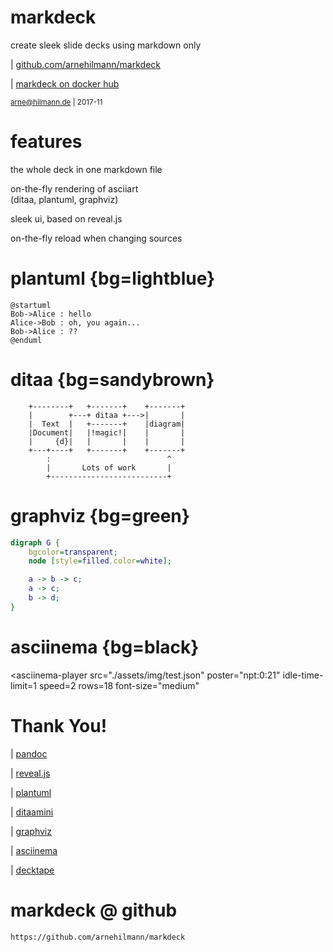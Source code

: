
# markdeck

create sleek slide decks using markdown only

| [github.com/arnehilmann/markdeck](https://github.com/arnehilmann/markdeck)

| [markdeck on docker hub](https://hub.docker.com/r/arne/markdeck/)

<small> arne@hilmann.de | 2017-11 </small>


# features

the whole deck in one markdown file

on-the-fly rendering of asciiart<br> (ditaa, plantuml, graphviz)

sleek ui, based on reveal.js

on-the-fly reload when changing sources


# plantuml {bg=lightblue}

```plantuml
@startuml
Bob->Alice : hello
Alice->Bob : oh, you again...
Bob->Alice : ??
@enduml
```


# ditaa {bg=sandybrown}

```{.ditaa args="--scale 1 --transparent"}
    +--------+   +-------+    +-------+
    |        +---+ ditaa +--->|       |
    |  Text  |   +-------+    |diagram|
    |Document|   |!magic!|    |       |
    |     {d}|   |       |    |       |
    +---+----+   +-------+    +-------+
        :                          ^
        |       Lots of work       |
        +--------------------------+
```

# graphviz {bg=green}

```dot
digraph G {
    bgcolor=transparent;
    node [style=filled,color=white];

    a -> b -> c;
    a -> c;
    b -> d;
}
```


# asciinema {bg=black}

<asciinema-player
    src="./assets/img/test.json"
    poster="npt:0:21"
    idle-time-limit=1
    speed=2
    rows=18
    font-size="medium"
></asciinema-player>


# Thank You!

| [pandoc](http://pandoc.org)

| [reveal.js](http://lab.hakim.se/reveal-js/#/)

| [plantuml](http://plantuml.com)

| [ditaamini](https://github.com/pepijnve/ditaa.git)

| [graphviz](http://www.graphviz.org)

| [asciinema](https://github.com/asciinema/asciinema-player)

| [decktape](https://github.com/astefanutti/decktape)


# markdeck @ github

```qr
https://github.com/arnehilmann/markdeck
```




<script src="assets/3rdparty/asciinema-player.js"></script>
